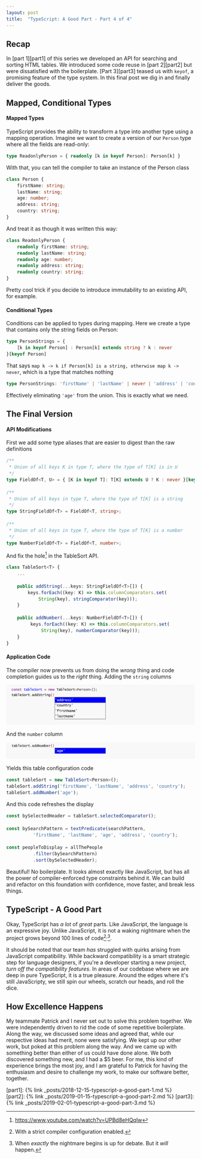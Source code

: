 ```yaml
---
layout: post
title:  "TypeScript: A Good Part - Part 4 of 4"
---
```

## Recap

In [part 1][part1] of this series we developed an API for searching and sorting HTML tables. We introduced some code reuse in [part 2][part2] but were dissatisfied with the boilerplate. [Part 3][part3] teased us with `keyof`, a promising feature of the type system. In this final post we dig in and finally deliver the goods.

## Mapped, Conditional Types

#### Mapped Types

TypeScript provides the ability to transform a type into another type using a mapping operation. Imagine we want to create a version of our `Person` type where all the fields are read-only:

```typescript
type ReadonlyPerson = { readonly [k in keyof Person]: Person[k] }
```

With that, you can tell the compiler to take an instance of the Person class

```typescript
class Person {
    firstName: string;
    lastName: string;
    age: number;
    address: string;
    country: string;
}
```

And treat it as though it was written this way:

```typescript
class ReadonlyPerson {
    readonly firstName: string;
    readonly lastName: string;
    readonly age: number;
    readonly address: string;
    readonly country: string;
}
```

Pretty cool trick if you decide to introduce immutability to an existing API, for example.

#### Conditional Types

Conditions can be applied to types during mapping. Here we create a type that contains only the string fields on Person:

```typescript
type PersonStrings = { 
    [k in keyof Person] : Person[k] extends string ? k : never 
}[keyof Person]
```
That says `map k -> k if Person[k] is a string, otherwise map k -> never`, which is a type that matches nothing

```typescript
type PersonStrings: 'firstName' | 'lastName' | never | 'address' | 'country'
```
Effectively eliminating `'age'` from the union. This is exactly what we need.

## The Final Version

#### API Modifications

First we add some type aliases that are easier to digest than the raw definitions 

```typescript
/**
 * Union of all keys K in type T, where the type of T[K] is in U
 */
type FieldOf<T, U> = { [K in keyof T]: T[K] extends U ? K : never }[keyof T];

/**
 * Union of all keys in type T, where the type of T[K] is a string
 */
type StringFieldOf<T> = FieldOf<T, string>;

/**
 * Union of all keys in type T, where the type of T[K] is a number
 */
type NumberFieldOf<T> = FieldOf<T, number>;
```

And fix the hole[^1] in the TableSort API. 

```typescript
class TableSort<T> {
    ...
    
    public addString(...keys: StringFieldOf<T>[]) {
        keys.forEach((key: K) => this.columnComparators.set(
            String(key), stringComparator(key)));
    }
    
    public addNumber(...keys: NumberFieldOf<T>[]) {
         keys.forEach((key: K) => this.columnComparators.set(
             String(key), numberComparator(key)));
    }
}
```

#### Application Code

The compiler now prevents us from doing the *wrong* thing and code completion guides us to the *right* thing. Adding the `string` columns

![Image of Code Completion Example][cc-string-field-names]

And the `number` column

![Image of Code Completion Example-2][cc-number-field-names]

Yields this table configuration code

```typescript
const tableSort = new TableSort<Person>();
tableSort.addString('firstName', 'lastName', 'address', 'country');
tableSort.addNumber('age');
```

And this code refreshes the display

```typescript
const bySelectedHeader = tableSort.selectedComparator();

const bySearchPattern = textPredicate(searchPattern, 
          'firstName', 'lastName', 'age', 'address', 'country');

const peopleToDisplay = allThePeople
          .filter(bySearchPattern)
          .sort(bySelectedHeader);
```

Beautiful! No boilerplate. It looks almost exactly like JavaScript, but has all the power of compiler-enforced type constraints behind it. We can build and refactor on this foundation with confidence, move faster, and break less things.

## TypeScript - A Good Part

Okay, TypeScript has *a lot* of *great* parts. Like JavaScript, the language is an expressive joy. Unlike JavaScript, it is not a waking nightmare when the project grows beyond 100 lines of code[^2]<sup>,</sup>[^3]. 

It should be noted that our team *has* struggled with quirks arising from JavaScript compatibility. While backward compatibility is a smart strategic step for language designers, if you're a developer starting a new project, *turn off the compatibility features*. In areas of our codebase where we are deep in pure TypeScript, it is a true pleasure. Around the edges where it's still JavaScripty, we still spin our wheels, scratch our heads, and roll the dice.

## How Excellence Happens

My teammate Patrick and I never set out to solve this problem together. We were independently driven to rid the code of some repetitive boilerplate. Along the way, we discussed some ideas and agreed that, while our respective ideas had merit, none were satisfying. We kept up our other work, but poked at this problem along the way. And we came up with something better than either of us could have done alone. We both discovered something new, and I had a $5 beer. For me, this kind of experience brings the most joy, and I am grateful to Patrick for having the enthusiasm and desire to challenge my work, to make our software better, together. 

[^1]: https://www.youtube.com/watch?v=UPBd8eHQqIw
[^2]: With a strict compiler configuration enabled.
[^3]: When *exactly* the nightmare begins is up for debate. But it *will* happen.

[cc-string-field-names]: /assets/string-field-names.png
[cc-number-field-names]: /assets/number-field-names.png

[part1]: {% link _posts/2018-12-15-typescript-a-good-part-1.md %}	
[part2]: {% link _posts/2019-01-15-typescript-a-good-part-2.md %}
[part3]: {% link _posts/2019-02-01-typescript-a-good-part-3.md %}
